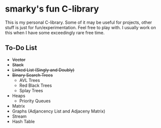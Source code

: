 # smarky's fun C-library

This is my personal C-library. Some of it may be useful for projects, other stuff is just for fun/experimentation. Feel free to play with. I usually work on this when I have some exceedingly rare free time.

## To-Do List
* ~~Vector~~
* ~~Stack~~
* ~~Linked List (Singly and Doubly)~~
* ~~Binary Search Trees~~
  * AVL Trees
  * Red Black Trees
  * Splay Trees
* Heaps
  * Priority Queues
* Matrix
* Graphs (Adjancency List and Adjaceny Matrix)
* Stream
* Hash Table

